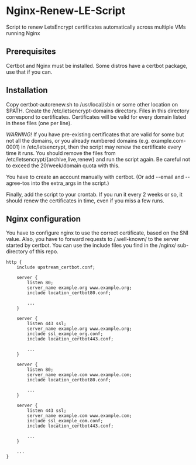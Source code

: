 # Nginx-Renew-LE-Script

Script to renew LetsEncrypt certificates automatically across multiple VMs running Nginx

## Prerequisites

Certbot and Nginx must be installed.
Some distros have a certbot package, use that if you can.

## Installation

Copy certbot-autorenew.sh to /usr/local/sbin or some other location on $PATH.
Create the /etc/letsencrypt-domains directory.
Files in this directory correspond to certificates.
Certificates will be valid for every domain listed in these files (one per line).

*WARNING!*
If you have pre-existing certificates that are valid for some but not all the domains, or you already numbered domains (e.g. example.com-0001) in /etc/letsencrypt, then the script may renew the certificate every time it runs.
You should remove the files from /etc/letsencrypt/{archive,live,renew} and run the script again.
Be careful not to exceed the 20/week/domain quota with this.

You have to create an account manually with certbot.
(Or add --email and --agree-tos into the extra_args in the script.)

Finally, add the script to your crontab.
If you run it every 2 weeks or so, it should renew the certificates in time, even if you miss a few runs.

## Nginx configuration

You have to configure nginx to use the correct certificate, based on the SNI value.
Also, you have to forward requests to /.well-known/ to the server started by certbot.
You can use the include files you find in the /nginx/ sub-directory of this repo.

```
http {
    include upstream_certbot.conf;

    server {
        listen 80;
        server_name example.org www.example.org;
        include location_certbot80.conf;

        ...
    }

    server {
        listen 443 ssl;
        server_name example.org www.example.org;
        include ssl_example_org.conf;
        include location_certbot443.conf;

        ...
    }

    server {
        listen 80;
        server_name example.com www.example.com;
        include location_certbot80.conf;

        ...
    }

    server {
        listen 443 ssl;
        server_name example.com www.example.com;
        include ssl_example_com.conf;
        include location_certbot443.conf;

        ...
    }

    ...
}
```
